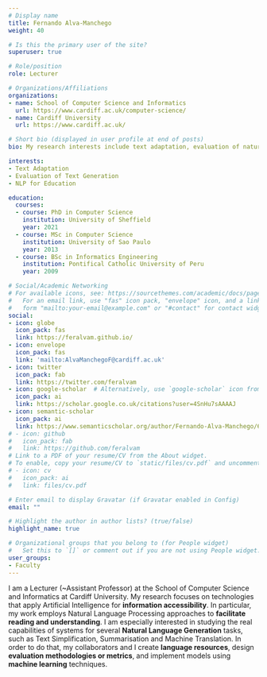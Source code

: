 ```yaml
---
# Display name
title: Fernando Alva-Manchego
weight: 40

# Is this the primary user of the site?
superuser: true

# Role/position
role: Lecturer

# Organizations/Affiliations
organizations:
- name: School of Computer Science and Informatics
  url: https://www.cardiff.ac.uk/computer-science/
- name: Cardiff University
  url: https://www.cardiff.ac.uk/

# Short bio (displayed in user profile at end of posts)
bio: My research interests include text adaptation, evaluation of natural language generation, and NLP for education.

interests:
- Text Adaptation
- Evaluation of Text Generation
- NLP for Education

education:
  courses:
  - course: PhD in Computer Science
    institution: University of Sheffield
    year: 2021
  - course: MSc in Computer Science
    institution: University of Sao Paulo
    year: 2013
  - course: BSc in Informatics Engineering
    institution: Pontifical Catholic University of Peru
    year: 2009

# Social/Academic Networking
# For available icons, see: https://sourcethemes.com/academic/docs/page-builder/#icons
#   For an email link, use "fas" icon pack, "envelope" icon, and a link in the
#   form "mailto:your-email@example.com" or "#contact" for contact widget.
social:
- icon: globe
  icon_pack: fas
  link: https://feralvam.github.io/
- icon: envelope
  icon_pack: fas
  link: 'mailto:AlvaManchegoF@cardiff.ac.uk'
- icon: twitter
  icon_pack: fab
  link: https://twitter.com/feralvam
- icon: google-scholar  # Alternatively, use `google-scholar` icon from `ai` icon pack
  icon_pack: ai
  link: https://scholar.google.co.uk/citations?user=4SnHu7sAAAAJ
- icon: semantic-scholar
  icon_pack: ai
  link: https://www.semanticscholar.org/author/Fernando-Alva-Manchego/69930782
# - icon: github
#   icon_pack: fab
#   link: https://github.com/feralvam
# Link to a PDF of your resume/CV from the About widget.
# To enable, copy your resume/CV to `static/files/cv.pdf` and uncomment the lines below.
# - icon: cv
#   icon_pack: ai
#   link: files/cv.pdf

# Enter email to display Gravatar (if Gravatar enabled in Config)
email: ""

# Highlight the author in author lists? (true/false)
highlight_name: true

# Organizational groups that you belong to (for People widget)
#   Set this to `[]` or comment out if you are not using People widget.
user_groups:
- Faculty
---
```


I am a Lecturer (~Assistant Professor) at the School of Computer Science and Informatics at Cardiff University. 
My research focuses on technologies that apply Artificial Intelligence for **information accessibility**.
In particular, my work employs Natural Language Processing approaches to **facilitate reading and understanding**.
I am especially interested in studying the real capabilities of systems for several **Natural Language Generation** tasks, such as Text Simplification, Summarisation and Machine Translation. 
In order to do that, my collaborators and I create **language resources**, design **evaluation methodologies or metrics**, and implement models using **machine learning** techniques.
